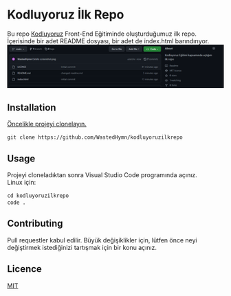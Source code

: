 # Kodluyoruz İlk Repo

Bu repo [Kodluyoruz](kodluyoruz.org/) Front-End Eğitiminde oluşturduğumuz ilk repo. İçerisinde bir adet README dosyası, bir adet de index.html barındırıyor.
![screenshot](reposcreenshot.png)
## Installation

[Öncelikle projeyi clonelayın.](https://github.com/WastedHymn/kodluyoruzilkrepo)

```
git clone https://github.com/WastedHymn/kodluyoruzilkrepo
```

## Usage

Projeyi cloneladıktan sonra Visual Studio Code programında açınız.
<br />
Linux için:

```
cd kodluyoruzilkrepo
code .
```

## Contributing

Pull requestler kabul edilir. Büyük değişiklikler için, lütfen önce neyi değiştirmek istediğinizi tartışmak için bir konu açınız.

## Licence

[MIT](https://opensource.org/licenses/MIT)

